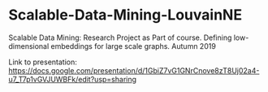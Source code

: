 # Scalable-Data-Mining-LouvainNE
Scalable Data Mining: Research Project as Part of course. Defining low-dimensional embeddings for large scale graphs.
Autumn 2019

Link to presentation: https://docs.google.com/presentation/d/1GbiZ7vG1GNrCnove8zT8Uj02a4-u7_T7p1vGVJUWBFk/edit?usp=sharing


